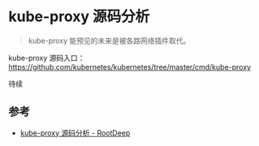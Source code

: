 # kube-proxy 源码分析

>kube-proxy 能预见的未来是被各路网络插件取代。

kube-proxy 源码入口：https://github.com/kubernetes/kubernetes/tree/master/cmd/kube-proxy

待续

## 参考

- [kube-proxy 源码分析 - RootDeep](https://rootdeep.github.io/posts/kube-proxy-code-analysis/)

